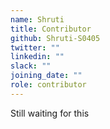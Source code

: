 ```yaml
---
name: Shruti
title: Contributor
github: Shruti-S0405
twitter: ""
linkedin: ""
slack: ""
joining_date: ""
role: contributor
---
```


Still waiting for this

